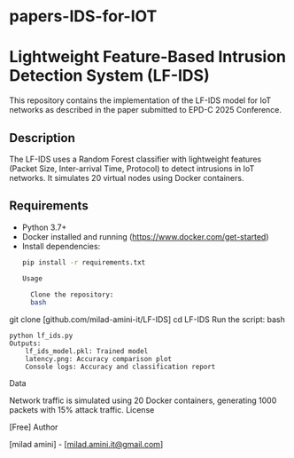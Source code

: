 # papers-IDS-for-IOT
# Lightweight Feature-Based Intrusion Detection System (LF-IDS)

This repository contains the implementation of the LF-IDS model for IoT networks as described in the paper submitted to EPD-C 2025 Conference.

## Description
The LF-IDS uses a Random Forest classifier with lightweight features (Packet Size, Inter-arrival Time, Protocol) to detect intrusions in IoT networks. It simulates 20 virtual nodes using Docker containers.

## Requirements
- Python 3.7+
- Docker installed and running (https://www.docker.com/get-started)
- Install dependencies:
  ```bash
  pip install -r requirements.txt

  Usage

    Clone the repository:
    bash

git clone [github.com/milad-amini-it/LF-IDS]
cd LF-IDS
Run the script:
bash

    python lf_ids.py
    Outputs:
        lf_ids_model.pkl: Trained model
        latency.png: Accuracy comparison plot
        Console logs: Accuracy and classification report

Data

Network traffic is simulated using 20 Docker containers, generating 1000 packets with 15% attack traffic.
License

[Free]
Author

[milad amini] - [milad.amini.it@gmail.com]
